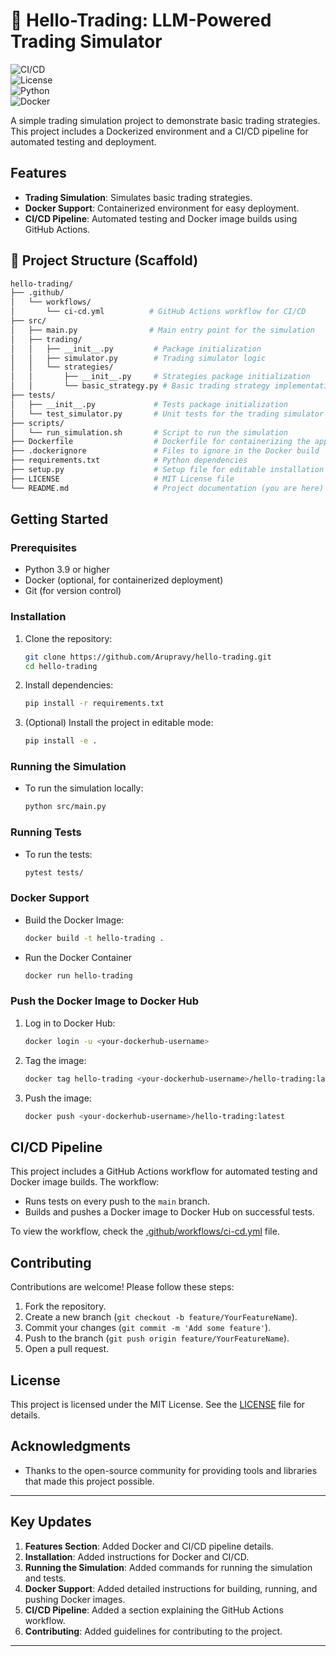 # 🚀 Hello-Trading: LLM-Powered Trading Simulator 

![CI/CD](https://img.shields.io/github/actions/workflow/status/Arupravy/hello-trading/ci-cd.yml?label=CI%2FCD&style=flat-square)  
![License](https://img.shields.io/badge/License-MIT-blue.svg)  
![Python](https://img.shields.io/badge/Python-3.8%2B-blue)  
![Docker](https://img.shields.io/badge/Docker-Supported-green)

A simple trading simulation project to demonstrate basic trading strategies. This project includes a Dockerized environment and a CI/CD pipeline for automated testing and deployment.

## Features

- **Trading Simulation**: Simulates basic trading strategies.
- **Docker Support**: Containerized environment for easy deployment.
- **CI/CD Pipeline**: Automated testing and Docker image builds using GitHub Actions.

## 📂 Project Structure (Scaffold)  

```bash
hello-trading/
├── .github/
│   └── workflows/
│       └── ci-cd.yml          # GitHub Actions workflow for CI/CD
├── src/
│   ├── main.py                # Main entry point for the simulation
│   ├── trading/
│   │   ├── __init__.py         # Package initialization
│   │   ├── simulator.py        # Trading simulator logic
│   │   └── strategies/
│   │       ├── __init__.py     # Strategies package initialization
│   │       └── basic_strategy.py # Basic trading strategy implementation
├── tests/
│   ├── __init__.py             # Tests package initialization
│   └── test_simulator.py       # Unit tests for the trading simulator
├── scripts/
│   └── run_simulation.sh       # Script to run the simulation
├── Dockerfile                  # Dockerfile for containerizing the application
├── .dockerignore               # Files to ignore in the Docker build
├── requirements.txt            # Python dependencies
├── setup.py                    # Setup file for editable installation
├── LICENSE                     # MIT License file
└── README.md                   # Project documentation (you are here)
```
## Getting Started

### Prerequisites

- Python 3.9 or higher
- Docker (optional, for containerized deployment)
- Git (for version control)

### Installation

1. Clone the repository:
   ```bash
   git clone https://github.com/Arupravy/hello-trading.git
   cd hello-trading

2. Install dependencies:
   ```bash
   pip install -r requirements.txt

3. (Optional) Install the project in editable mode:
    ```bash
   pip install -e .

### Running the Simulation

- To run the simulation locally:
   ```bash
   python src/main.py

### Running Tests

- To run the tests:
   ```bash
   pytest tests/

### Docker Support

- Build the Docker Image:
   ```bash
   docker build -t hello-trading .

- Run the Docker Container
   ```bash
   docker run hello-trading

### Push the Docker Image to Docker Hub

1. Log in to Docker Hub:
   ```bash
   docker login -u <your-dockerhub-username>
   
2. Tag the image:
   ```bash
   docker tag hello-trading <your-dockerhub-username>/hello-trading:latest

3. Push the image:
    ```bash
   docker push <your-dockerhub-username>/hello-trading:latest

## CI/CD Pipeline

This project includes a GitHub Actions workflow for automated testing and Docker image builds. The workflow:

- Runs tests on every push to the `main` branch.
- Builds and pushes a Docker image to Docker Hub on successful tests.

To view the workflow, check the [.github/workflows/ci-cd.yml](.github/workflows/ci-cd.yml) file.

## Contributing

Contributions are welcome! Please follow these steps:

1. Fork the repository.
2. Create a new branch (`git checkout -b feature/YourFeatureName`).
3. Commit your changes (`git commit -m 'Add some feature'`).
4. Push to the branch (`git push origin feature/YourFeatureName`).
5. Open a pull request.

## License

This project is licensed under the MIT License. See the [LICENSE](License) file for details.

## Acknowledgments

- Thanks to the open-source community for providing tools and libraries that made this project possible.


    
---
## **Key Updates**
1. **Features Section**: Added Docker and CI/CD pipeline details.
2. **Installation**: Added instructions for Docker and CI/CD.
3. **Running the Simulation**: Added commands for running the simulation and tests.
4. **Docker Support**: Added detailed instructions for building, running, and pushing Docker images.
5. **CI/CD Pipeline**: Added a section explaining the GitHub Actions workflow.
6. **Contributing**: Added guidelines for contributing to the project.

---
